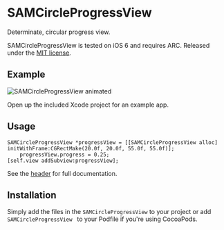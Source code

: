 # SAMCircleProgressView

Determinate, circular progress view.

SAMCircleProgressView is tested on iOS 6 and requires ARC. Released under the [MIT license](LICENSE).

## Example

![SAMCircleProgressView animated](http://soff.me/UR2z/Example.gif)

Open up the included Xcode project for an example app.

## Usage

``` objc
SAMCircleProgressView *progressView = [[SAMCircleProgressView alloc] initWithFrame:CGRectMake(20.0f, 20.0f, 55.0f, 55.0f)];
	progressView.progress = 0.25;
[self.view addSubview:progressView];
```

See the [header](SAMCircleProgressView/SAMCircleProgressView.h) for full documentation.

## Installation

Simply add the files in the `SAMCircleProgressView` to your project or add `SAMCircleProgressView ` to your Podfile if you're using CocoaPods.
